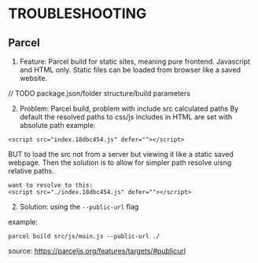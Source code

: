 # TROUBLESHOOTING

## Parcel

1. Feature: Parcel build for static sites, meaning pure frontend. Javascript and HTML only.
Static files can be loaded from browser like a saved website. 

// TODO package.json/folder structure/build parameters

2. Problem: Parcel build, problem with include src calculated paths
By default the resolved paths to css/js includes in HTML are set with absolute path
example: 
```
<script src="index.18dbc454.js" defer=""></script>
```
BUT to load the src not from a server but viewing it like a static saved webpage. Then the solution is to allow for simpler path resolve uisng relative paths.
```
want to resolve to this:
<script src="./index.18dbc454.js" defer=""></script>
```

2. Solution: 
using the `--public-url` flag

example:
```
parcel build src/js/main.js --public-url ./
```

source: https://parceljs.org/features/targets/#publicurl